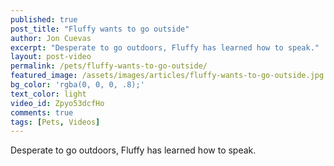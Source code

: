 ```yaml
---
published: true
post_title: "Fluffy wants to go outside"
author: Jon Cuevas
excerpt: "Desperate to go outdoors, Fluffy has learned how to speak."
layout: post-video
permalink: /pets/fluffy-wants-to-go-outside/
featured_image: /assets/images/articles/fluffy-wants-to-go-outside.jpg
bg_color: 'rgba(0, 0, 0, .8);'
text_color: light
video_id: Zpyo53dcfHo
comments: true
tags: [Pets, Videos]
---
```

Desperate to go outdoors, Fluffy has learned how to speak.

[1]: http://img.youtube.com/vi/Zpyo53dcfHo/maxresdefault.jpg
